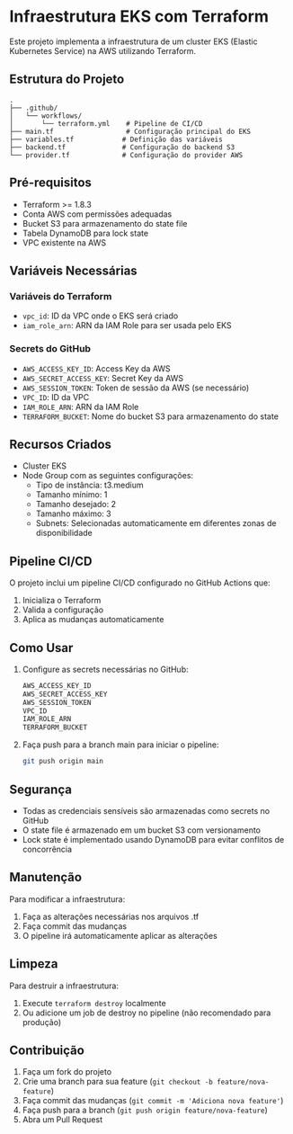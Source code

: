 # Infraestrutura EKS com Terraform

Este projeto implementa a infraestrutura de um cluster EKS (Elastic Kubernetes Service) na AWS utilizando Terraform.

## Estrutura do Projeto

```
.
├── .github/
│   └── workflows/
│       └── terraform.yml    # Pipeline de CI/CD
├── main.tf                  # Configuração principal do EKS
├── variables.tf            # Definição das variáveis 
├── backend.tf              # Configuração do backend S3
└── provider.tf             # Configuração do provider AWS
```

## Pré-requisitos

- Terraform >= 1.8.3
- Conta AWS com permissões adequadas
- Bucket S3 para armazenamento do state file
- Tabela DynamoDB para lock state
- VPC existente na AWS

## Variáveis Necessárias

### Variáveis do Terraform
- `vpc_id`: ID da VPC onde o EKS será criado
- `iam_role_arn`: ARN da IAM Role para ser usada pelo EKS

### Secrets do GitHub
- `AWS_ACCESS_KEY_ID`: Access Key da AWS
- `AWS_SECRET_ACCESS_KEY`: Secret Key da AWS
- `AWS_SESSION_TOKEN`: Token de sessão da AWS (se necessário)
- `VPC_ID`: ID da VPC
- `IAM_ROLE_ARN`: ARN da IAM Role
- `TERRAFORM_BUCKET`: Nome do bucket S3 para armazenamento do state

## Recursos Criados

- Cluster EKS
- Node Group com as seguintes configurações:
  - Tipo de instância: t3.medium
  - Tamanho mínimo: 1
  - Tamanho desejado: 2
  - Tamanho máximo: 3
  - Subnets: Selecionadas automaticamente em diferentes zonas de disponibilidade

## Pipeline CI/CD

O projeto inclui um pipeline CI/CD configurado no GitHub Actions que:
1. Inicializa o Terraform
2. Valida a configuração
3. Aplica as mudanças automaticamente

## Como Usar

1. Configure as secrets necessárias no GitHub:
   ```bash
   AWS_ACCESS_KEY_ID
   AWS_SECRET_ACCESS_KEY
   AWS_SESSION_TOKEN
   VPC_ID
   IAM_ROLE_ARN
   TERRAFORM_BUCKET
   ```

2. Faça push para a branch main para iniciar o pipeline:
   ```bash
   git push origin main
   ```

## Segurança

- Todas as credenciais sensíveis são armazenadas como secrets no GitHub
- O state file é armazenado em um bucket S3 com versionamento
- Lock state é implementado usando DynamoDB para evitar conflitos de concorrência

## Manutenção

Para modificar a infraestrutura:
1. Faça as alterações necessárias nos arquivos .tf
2. Faça commit das mudanças
3. O pipeline irá automaticamente aplicar as alterações

## Limpeza

Para destruir a infraestrutura:
1. Execute `terraform destroy` localmente
2. Ou adicione um job de destroy no pipeline (não recomendado para produção)

## Contribuição

1. Faça um fork do projeto
2. Crie uma branch para sua feature (`git checkout -b feature/nova-feature`)
3. Faça commit das mudanças (`git commit -m 'Adiciona nova feature'`)
4. Faça push para a branch (`git push origin feature/nova-feature`)
5. Abra um Pull Request
